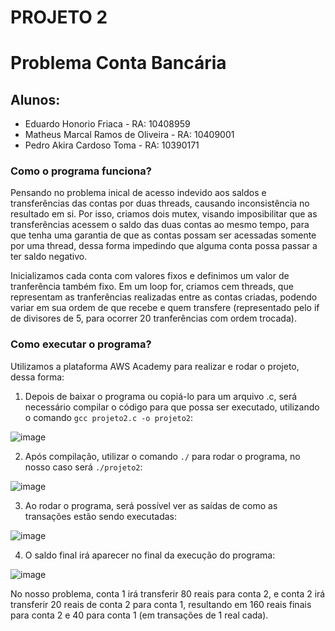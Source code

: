 # PROJETO 2
# Problema Conta Bancária

## Alunos:
* Eduardo Honorio Friaca - RA: 10408959
* Matheus Marcal Ramos de Oliveira - RA: 10409001
* Pedro Akira Cardoso Toma - RA: 10390171

### Como o programa funciona?
Pensando no problema inical de acesso indevido aos saldos e transferências das contas por duas threads, causando inconsistência no resultado em si. Por isso, criamos dois mutex, visando imposibilitar que as transferências acessem o saldo das duas contas ao mesmo tempo, para que tenha uma garantia de que as contas possam ser acessadas somente por uma thread, dessa forma impedindo que alguma conta possa passar a ter saldo negativo.

Inicializamos cada conta com valores fixos e definimos um valor de tranferência também fixo. Em um loop for, criamos cem threads, que representam as tranferências realizadas entre as contas criadas, podendo variar em sua ordem de que recebe e quem transfere (representado pelo if de divisores de 5, para ocorrer 20 tranferências com ordem trocada).

### Como executar o programa?
Utilizamos a plataforma AWS Academy para realizar e rodar o projeto, dessa forma:

1) Depois de baixar o programa ou copiá-lo para um arquivo .c, será necessário compilar o código para que possa ser executado, utilizando o comando `gcc projeto2.c -o projeto2`: 

![image](https://github.com/macaaalm/sistemasOperacionais/assets/113950201/47177f2b-932b-4f85-a4d4-2bf8605fc357)

2) Após compilação, utilizar o comando `./` para rodar o programa, no nosso caso será `./projeto2`:

![image](https://github.com/macaaalm/sistemasOperacionais/assets/113950201/a19b2dc9-9dee-44fc-b180-7f404bb34d34)

3)  Ao rodar o programa, será possível ver as saídas de como as transações estão sendo executadas:

![image](https://github.com/macaaalm/sistemasOperacionais/assets/113950201/3d4e2cca-bf54-47d9-a1d9-f1603bc77065)

4) O saldo final irá aparecer no final da execução do programa:

![image](https://github.com/macaaalm/sistemasOperacionais/assets/113950201/f52dc766-6f0d-4ae8-b0df-958f721dec39)

No nosso problema, conta 1 irá transferir 80 reais para conta 2, e conta 2 irá transferir 20 reais de conta 2 para conta 1, resultando em 160 reais finais para conta 2 e 40 para conta 1 (em transações de 1 real cada).
